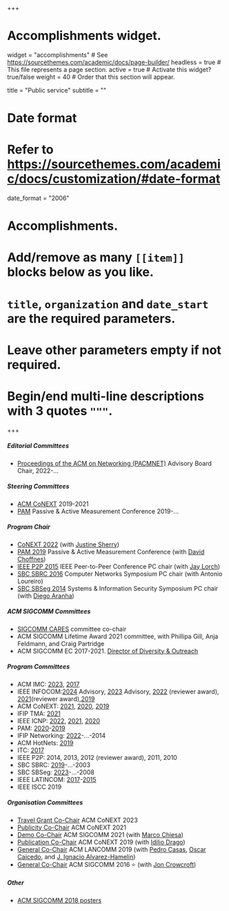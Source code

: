 +++
# Accomplishments widget.
widget = "accomplishments"  # See https://sourcethemes.com/academic/docs/page-builder/
headless = true  # This file represents a page section.
active = true  # Activate this widget? true/false
weight = 40  # Order that this section will appear.

title = "Public service"
subtitle = ""

# Date format
#   Refer to https://sourcethemes.com/academic/docs/customization/#date-format
date_format = "2006"

# Accomplishments.
#   Add/remove as many `[[item]]` blocks below as you like.
#   `title`, `organization` and `date_start` are the required parameters.
#   Leave other parameters empty if not required.
#   Begin/end multi-line descriptions with 3 quotes `"""`.

+++

##### Editorial Committees
- [Proceedings of the ACM on Networking (PACMNET)](https://dl.acm.org/journal/pacmnet/editorial-board) Advisory Board Chair, 2022-... 

##### Steering Committees
- [ACM CoNEXT](https://www.sigcomm.org/events/conext-conference) 2019-2021
- [PAM](https://pam2023.networks.imdea.org/committees/) Passive & Active Measurement Conference 2019-...

##### Program Chair
- [CoNEXT 2022](https://conferences.sigcomm.org/co-next/2022/#!/home) (with [Justine Sherry](https://www.justinesherry.com/))
- [PAM 2019](http://pam2019.niclabs.cl/index.html) Passive & Active Measurement Conference (with [David Choffnes](https://david.choffnes.com/))
- [IEEE P2P 2015](http://wan.poly.edu/p2p2015/) IEEE Peer-to-Peer Conference PC chair (with [Jay Lorch](https://www.microsoft.com/en-us/research/people/lorch/))
- [SBC SBRC 2016](http://www.sbrc2016.ufba.br/) Computer Networks Symposium PC chair (with Antonio Loureiro)
- [SBC SBSeg 2014](http://www.sbseg2014.dcc.ufmg.br/) Systems & Information Security Symposium PC chair (with [Diego Aranha](https://sites.google.com/site/dfaranha/))

##### ACM SIGCOMM Committees

- [SIGCOMM CARES](http://www.sigcomm.org/content/committee-aid-reporting-discrimination-and-harassment-policy-violations) committee co-chair 
- ACM SIGCOMM Lifetime Award 2021 committee, with Phillipa Gill, Anja Feldmann, and Craig Partridge
- ACM SIGCOMM EC 2017-2021. [Director of Diversity & Outreach](http://www.sigcomm.org/about/people/)

##### Program Committees
- ACM IMC: [2023](https://conferences.sigcomm.org/imc/2023/), [2017](https://conferences.sigcomm.org/imc/2017/) 
- IEEE INFOCOM:[2024](https://infocom2023.ieee-infocom.org/committees/tpc-members) Advisory, [2023](https://infocom2023.ieee-infocom.org/committees/tpc-members) Advisory, [2022](https://infocom2022.ieee-infocom.org/tpc-members/) (reviewer award), [2021](https://infocom2021.ieee-infocom.org/committees/tpc-members)(reviewer award),[2019](https://infocom2019.ieee-infocom.org/committee/tpc-members)
- ACM CoNEXT: [2021](https://conferences2.sigcomm.org/co-next/2021/#!/home), [2020](https://conferences2.sigcomm.org/co-next/2020/#!/home), [2019](https://conferences2.sigcomm.org/co-next/2019/#!/home)
- IFIP TMA: [2021](https://tma.ifip.org/2021/)
- IEEE ICNP: [2022](https://icnp22.cs.ucr.edu/), [2021](https://icnp21.cs.ucr.edu/), [2020](https://icnp20.cs.ucr.edu/)
- PAM: [2020](https://pam2020.cs.uoregon.edu/)-[2019](http://pam2019.niclabs.cl/index.html)
- IFIP Networking: [2022](https://networking.ifip.org/2022/)-...-2014
- ACM HotNets: [2019](http://conferences.sigcomm.org/hotnets/2019/)
- ITC: [2017](https://archive.itc-conference.org/itc29/en/organization/area2.html)
- IEEE P2P: 2014, 2013, 2012 (reviewer award), 2011, 2010
- SBC SBRC: [2019](http://sbrc2019.sbc.org.br/en/)-...-2003
- SBC SBSeg: [2023](https://sbseg2023.ufjf.br/en/home/)-...-2008
- IEEE LATINCOM: [2017](https://latincom2017.ieee-latincom.org/)-[2015](http://latincom2015.ieee-latincom.org/)
- IEEE ISCC 2019

##### Organisation Committees

- [Travel Grant Co-Chair](https://conferences2.sigcomm.org/co-next/2023/#!/committee) ACM CoNEXT 2023
- [Publicity Co-Chair](https://conferences2.sigcomm.org/co-next/2021/#!/committee) ACM CoNEXT 2021
- [Demo Co-Chair](http://conferences.sigcomm.org/sigcomm/2021/) ACM SIGCOMM 2021 (with [Marco Chiesa](https://marchiesa.bitbucket.io/))
- [Publication Co-Chair](https://conferences2.sigcomm.org/co-next/2019/#!/home) ACM CoNEXT 2019 (with [Idilio Drago](https://sites.google.com/site/idiliod/))
- [General Co-Chair](http://sbrc2019.sbc.org.br/en/lancomm-student-workshop-2019/) ACM LANCOMM 2019 (with [Pedro Casas](http://pcasas.info/), [Oscar Caicedo](http://artemisa.unicauca.edu.co/~omcaicedo/), and [J. Ignacio Alvarez-Hamelin](https://cnet.fi.uba.ar/ignacio.alvarez-hamelin/))
- [General Co-Chair](http://conferences.sigcomm.org/sigcomm/2016/) ACM SIGCOMM 2016 :star: (with [Jon Crowcroft](https://www.cl.cam.ac.uk/~jac22/))

##### Other
- [ACM SIGCOMM 2018 posters](https://conferences.sigcomm.org/sigcomm/2018/cf-posters.html)
